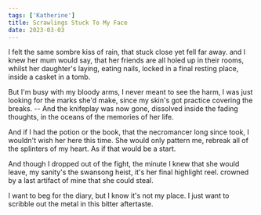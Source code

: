 ```yaml
---  
tags: ['Katherine']
title: Scrawlings Stuck To My Face
date: 2023-03-03
---
```


I felt the same sombre kiss of rain,
that stuck close yet fell far away.
and I knew her mum would say,
that her friends are all holed up in their rooms,
whilst her daughter's laying, eating nails,
locked in a final resting place,
inside a casket in a tomb.

But I'm busy with my bloody arms,
I never meant to see the harm,
I was just looking for the marks she'd make,
since my skin's got practice covering the breaks. --
And the knifeplay was now gone,
dissolved inside the fading thoughts,
in the oceans of the memories of her life.

And if I had the potion or the book,
that the necromancer long since took,
I wouldn't wish her here this time.
She would only pattern me,
rebreak all of the splinters of my heart.
As if that would be a start.

And though I dropped out of the fight,
the minute I knew that she would leave,
my sanity's the swansong heist,
it's her final highlight reel.
crowned by a last artifact
of mine that she could steal.

I want to beg for the diary,
but I know it's not my place.
I just want to scribble out
the metal in this bitter aftertaste.
